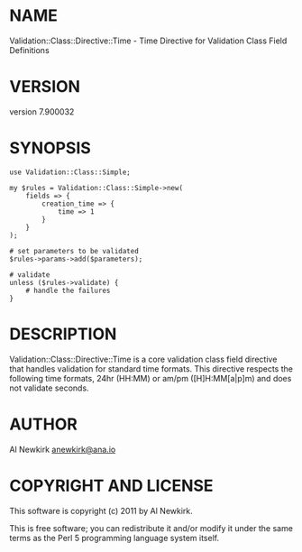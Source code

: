 # NAME

Validation::Class::Directive::Time - Time Directive for Validation Class Field Definitions

# VERSION

version 7.900032

# SYNOPSIS

    use Validation::Class::Simple;

    my $rules = Validation::Class::Simple->new(
        fields => {
            creation_time => {
                time => 1
            }
        }
    );

    # set parameters to be validated
    $rules->params->add($parameters);

    # validate
    unless ($rules->validate) {
        # handle the failures
    }

# DESCRIPTION

Validation::Class::Directive::Time is a core validation class field directive
that handles validation for standard time formats. This directive respects the
following time formats, 24hr (HH:MM) or am/pm (\[H\]H:MM\[a|p\]m) and does not
validate seconds.

# AUTHOR

Al Newkirk <anewkirk@ana.io>

# COPYRIGHT AND LICENSE

This software is copyright (c) 2011 by Al Newkirk.

This is free software; you can redistribute it and/or modify it under
the same terms as the Perl 5 programming language system itself.
